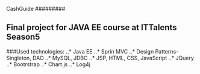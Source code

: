CashGuide 
#########

Final project for JAVA EE course at ITTalents Season5
-------------------------------------------------------

###Used technologies:
..* Java EE
..* Sprin MVC
..* Design Patterns-Singleton, DAO
..* MySQL, JDBC
..* JSP, HTML, CSS, JavaScript
..* JQuery
..* Bootrstrap
..* Chart.js
..* Log4j